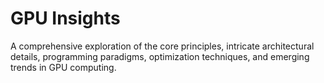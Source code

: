 # GPU Insights

A comprehensive exploration of the core principles, intricate architectural details, programming paradigms, optimization techniques, and emerging trends in GPU computing.